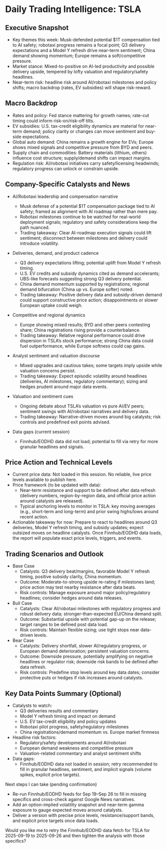# Daily Trading Intelligence: TSLA

## Executive Snapshot
- Key themes this week: Musk-defended potential $1T compensation tied to AI safety; robotaxi progress remains a focal point; Q3 delivery expectations and a Model Y refresh drive near-term sentiment; China demand showing momentum; Europe remains a soft/competitive pressure.
- Market stance: Mixed-to-positive on AI-led productivity and possible delivery upside, tempered by lofty valuation and regulatory/safety headlines.
- Near-term risk: headline risk around AI/robotaxi milestones and policy shifts; macro backdrop (rates, EV subsidies) will shape risk-reward.

## Macro Backdrop
- Rates and policy: Fed stance mattering for growth names; rate-cut timing could inform risk-on/risk-off tilts.
- EV subsidies: U.S. tax-credit eligibility dynamics are material for near-term demand; policy clarity or changes can move sentiment and buy-side expectations.
- Global auto demand: China remains a growth engine for EVs; Europe shows mixed signals and competitive pressure from BYD and peers.
- Supply chain and commodities: Battery materials (lithium, others) influence cost structure; supply/demand shifts can impact margins.
- Regulation risk: AI/robotaxi initiatives carry safety/licensing headwinds; regulatory progress can unlock or constrain upside.

## Company-Specific Catalysts and News
- AI/Robotaxi leadership and compensation narrative
  - Musk defense of a potential $1T compensation package tied to AI safety; framed as alignment with AI roadmap rather than mere pay.
  - Robotaxi milestones continue to be watched for real-world deployment signals; regulatory and safety considerations keep the path nuanced.
  - Trading takeaway: Clear AI-roadmap execution signals could lift sentiment; disconnect between milestones and delivery could introduce volatility.

- Deliveries, demand, and product cadence
  - Q3 delivery expectations lifting; potential uplift from Model Y refresh timing.
  - U.S. EV credits and subsidy dynamics cited as demand accelerants; UBS-like forecasts suggesting strong Q3 delivery potential.
  - China demand momentum supported by registrations; regional demand bifurcation (China up vs. Europe softer) noted.
  - Trading takeaway: Positive delivery data and subsidy-driven demand could support constructive price action; disappointments or slower European uptake could weigh.

- Competitive and regional dynamics
  - Europe showing mixed results; BYD and other peers contesting share; China registrations rising provide a counterbalance.
  - Trading takeaway: Relative regional performance could drive dispersion in TSLA’s stock performance; strong China data could fuel outperformance, while Europe softness could cap gains.

- Analyst sentiment and valuation discourse
  - Mixed upgrades and cautious takes; some targets imply upside while valuation concerns persist.
  - Trading takeaway: Expect episodic volatility around headlines (deliveries, AI milestones, regulatory commentary); sizing and hedges prudent around major data events.

- Valuation and sentiment cues
  - Ongoing debate about TSLA’s valuation vs pure AI/EV peers; sentiment swings with AI/robotaxi narratives and delivery data.
  - Trading takeaway: Narrative-driven moves around big catalysts; risk controls and predefined exit points advised.

- Data gaps (current session)
  - Finnhub/EODHD data did not load; potential to fill via retry for more granular headlines and signals.

## Price Action and Technical Levels
- Current price data: Not loaded in this session. No reliable, live price levels available to publish here.
- Price framework (to be updated with data):
  - Near-term resistance and support to be defined after data refresh (delivery numbers, region-by-region data, and official price action around catalysts are released).
  - Typical anchoring levels to monitor in TSLA: key moving averages (e.g., short-term and long-term) and prior swing highs/lows around recent action.
- Actionable takeaway for now: Prepare to react to headlines around Q3 deliveries, Model Y refresh timing, and subsidy updates; expect outsized moves on headline catalysts. Once Finnhub/EODHD data loads, the report will populate exact price levels, triggers, and events.

## Trading Scenarios and Outlook
- Base Case
  - Catalysts: Q3 delivery beat/margins, favorable Model Y refresh timing, positive subsidy clarity, China momentum.
  - Outcome: Moderate-to-strong upside re-rating if milestones land; price action may test nearby resistance after data beats.
  - Risk controls: Manage exposure around major policy/regulatory headlines; consider hedges around data releases.
- Bull Case
  - Catalysts: Clear AI/robotaxi milestones with regulatory progress and robust delivery data; stronger-than-expected EU/China demand split.
  - Outcome: Substantial upside with potential gap-up on the release; target ranges to be defined post data load.
  - Risk controls: Maintain flexible sizing; use tight stops near data-driven levels.
- Bear Case
  - Catalysts: Delivery shortfall, slower AI/regulatory progress, or European demand deterioration; persistent valuation concerns.
  - Outcome: Downside pressure, potentially amplifying on negative headlines or regulator risk; downside risk bands to be defined after data refresh.
  - Risk controls: Predefine stop levels around key data dates; consider protective puts or hedges if risk increases around catalysts.

## Key Data Points Summary (Optional)
- Catalysts to watch:
  - Q3 deliveries results and commentary
  - Model Y refresh timing and impact on demand
  - U.S. EV tax-credit eligibility and policy updates
  - Robotaxi pilot progress, safety/regulatory milestones
  - China registrations/demand momentum vs. Europe market firmness
- Headline risk factors:
  - Regulatory/safety developments around AI/robotaxi
  - European demand weakness and competitive pressure
  - Valuation-related commentary and analyst sentiment shifts
- Data gaps:
  - Finnhub/EODHD data not loaded in session; retry recommended to fill in granular headlines, sentiment, and implicit signals (volume spikes, explicit price targets).

Next steps I can take (pending confirmation)
- Re-run Finnhub/EODHD feeds for Sep 19–Sep 26 to fill in missing specifics and cross-check against Google News narratives.
- Add an option-implied volatility snapshot and near-term gamma exposure to gauge expected moves around catalysts.
- Deliver a version with precise price levels, resistance/support bands, and explicit price targets once data loads.

Would you like me to retry the Finnhub/EODHD data fetch for TSLA for 2025-09-19 to 2025-09-26 and then tighten the analysis with those specifics?